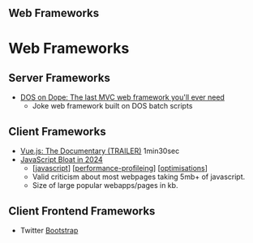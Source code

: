 Web Frameworks
----------
Web Frameworks
==============



Server Frameworks
-----------------

* [DOS on Dope: The last MVC web framework you'll ever need](https://secretgeek.net/dod_intro)
    * Joke web framework built on DOS batch scripts

Client Frameworks
-----------------

* [Vue.js: The Documentary (TRAILER)](https://www.youtube.com/watch?v=2EmYw-O-WLI) 1min30sec
* [JavaScript Bloat in 2024](https://tonsky.me/blog/js-bloat/)
    * [[javascript]] [[performance-profileing]] [[optimisations]]
    * Valid criticism about most webpages taking 5mb+ of javascript.
    * Size of large popular webapps/pages in kb.


Client Frontend Frameworks
--------------------------

* Twitter [Bootstrap](https://getbootstrap.com)


[//begin]: # "Autogenerated link references for markdown compatibility"
[javascript]: javascript.md "javascript (ECMAScript)"
[performance-profileing]: performance-profileing.md "Performance Profiling"
[optimisations]: optimisations.md "Optimizations"
[//end]: # "Autogenerated link references"